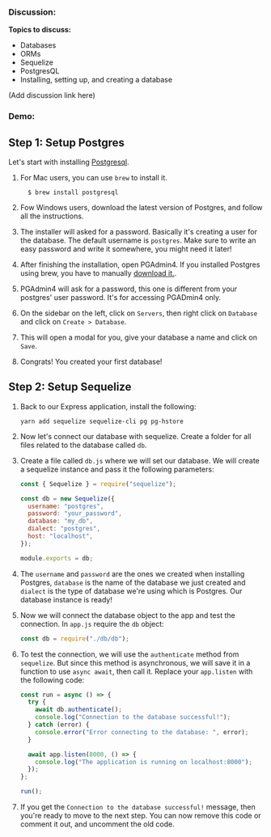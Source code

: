 ### Discussion:

**Topics to discuss:**

- Databases
- ORMs
- Sequelize
- PostgresQL
- Installing, setting up, and creating a database

(Add discussion link here)

### Demo:

## Step 1: Setup Postgres

Let's start with installing [Postgresql](https://postgresapp.com/downloads.html).

1. For Mac users, you can use `brew` to install it.

   ```shell
     $ brew install postgresql
   ```

2. Fow Windows users, download the latest version of Postgres, and follow all the instructions.

3. The installer will asked for a password. Basically it's creating a user for the database. The default username is `postgres`. Make sure to write an easy password and write it somewhere, you might need it later!

4. After finishing the installation, open PGAdmin4. If you installed Postgres using brew, you have to manually [download it.](https://www.pgadmin.org/download/).

5. PGAdmin4 will ask for a password, this one is different from your postgres' user password. It's for accessing PGADmin4 only.

6. On the sidebar on the left, click on `Servers`, then right click on `Database` and click on `Create > Database`.

7. This will open a modal for you, give your database a name and click on `Save`.

8. Congrats! You created your first database!

## Step 2: Setup Sequelize

1. Back to our Express application, install the following:

   ```shell
   yarn add sequelize sequelize-cli pg pg-hstore
   ```

2. Now let's connect our database with sequelize. Create a folder for all files related to the database called `db`.

3. Create a file called `db.js` where we will set our database. We will create a sequelize instance and pass it the following parameters:

   ```javascript
   const { Sequelize } = require("sequelize");

   const db = new Sequelize({
     username: "postgres",
     password: "your_password",
     database: "my_db",
     dialect: "postgres",
     host: "localhost",
   });

   module.exports = db;
   ```

4. The `username` and `password` are the ones we created when installing Postgres, `database` is the name of the database we just created and `dialect` is the type of database we're using which is Postgres. Our database instance is ready!

5. Now we will connect the database object to the app and test the connection. In `app.js` require the `db` object:

   ```javascript
   const db = require("./db/db");
   ```

6. To test the connection, we will use the `authenticate` method from `sequelize`. But since this method is asynchronous, we will save it in a function to use `async await`, then call it. Replace your `app.listen` with the following code:

   ```javascript
   const run = async () => {
     try {
       await db.authenticate();
       console.log("Connection to the database successful!");
     } catch (error) {
       console.error("Error connecting to the database: ", error);
     }

     await app.listen(8000, () => {
       console.log("The application is running on localhost:8000");
     });
   };

   run();
   ```

7. If you get the `Connection to the database successful!` message, then you're ready to move to the next step. You can now remove this code or comment it out, and uncomment the old code.
